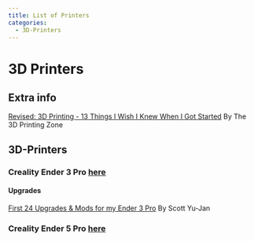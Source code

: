 ```yaml
---
title: List of Printers
categories:
  - 3D-Printers
---
```

# 3D Printers

## Extra info

[Revised: 3D Printing - 13 Things I Wish I Knew When I Got Started](https://www.youtube.com/watch?v=LvGKfevdf_Q) By The 3D Printing Zone

## 3D-Printers

### Creality Ender 3 Pro [here](https://www.creality3dofficial.com/products/creality-ender-3-pro-3d-printer?variant=31855283896393)

#### Upgrades

  [First 24 Upgrades & Mods for my Ender 3 Pro](https://www.youtube.com/watch?v=kG_YKeJDaX8) By Scott Yu-Jan

### Creality Ender 5 Pro [here](https://www.creality3dofficial.com/products/ender-5-pro-3d-printer)
